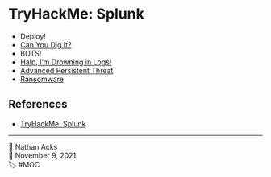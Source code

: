 # TryHackMe: Splunk

* Deploy!
* [Can You Dig It?](../log/2021-11-09-tryhackme-complete-beginner-supplements.md)
* BOTS!
* [Halp, I’m Drowning in Logs!](../log/2021-11-09-tryhackme-complete-beginner-supplements.md)
* [Advanced Persistent Threat](../log/2021-11-09-tryhackme-complete-beginner-supplements.md)
* [Ransomware](../log/2021-11-11-tryhackme-complete-beginner-supplements.md)

## References

* [TryHackMe: Splunk](https://tryhackme.com/room/bpsplunk)

- - - -

👤 Nathan Acks  
📅 November 9, 2021  
🏷️ #MOC
